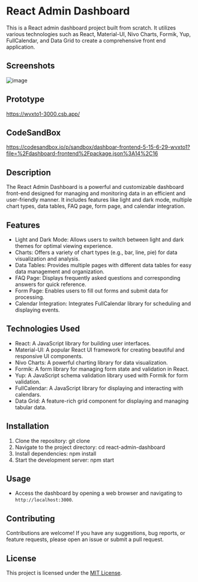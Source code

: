 # React Admin Dashboard

This is a React admin dashboard project built from scratch. It utilizes various technologies such as React, Material-UI, Nivo Charts, Formik, Yup, FullCalendar, and Data Grid to create a comprehensive front end application.

## Screenshots

![image](https://github.com/tnttb79/dashboar-frontend_5_15-6_29/assets/90600992/fe228820-7f08-4a03-bb5f-2c19e1828085)

## Prototype
https://wvxto1-3000.csb.app/

## CodeSandBox
https://codesandbox.io/p/sandbox/dashboar-frontend-5-15-6-29-wvxto1?file=%2Fdashboard-frontend%2Fpackage.json%3A14%2C16

## Description

The React Admin Dashboard is a powerful and customizable dashboard front-end designed for managing and monitoring data in an efficient and user-friendly manner. It includes features like light and dark mode, multiple chart types, data tables, FAQ page, form page, and calendar integration.

## Features

- Light and Dark Mode: Allows users to switch between light and dark themes for optimal viewing experience.
- Charts: Offers a variety of chart types (e.g., bar, line, pie) for data visualization and analysis.
- Data Tables: Provides multiple pages with different data tables for easy data management and organization.
- FAQ Page: Displays frequently asked questions and corresponding answers for quick reference.
- Form Page: Enables users to fill out forms and submit data for processing.
- Calendar Integration: Integrates FullCalendar library for scheduling and displaying events.

## Technologies Used

- React: A JavaScript library for building user interfaces.
- Material-UI: A popular React UI framework for creating beautiful and responsive UI components.
- Nivo Charts: A powerful charting library for data visualization.
- Formik: A form library for managing form state and validation in React.
- Yup: A JavaScript schema validation library used with Formik for form validation.
- FullCalendar: A JavaScript library for displaying and interacting with calendars.
- Data Grid: A feature-rich grid component for displaying and managing tabular data.

## Installation

1. Clone the repository:
git clone <repository-url>
2. Navigate to the project directory:
cd react-admin-dashboard
3. Install dependencies:
npm install
4. Start the development server:
npm start

## Usage

- Access the dashboard by opening a web browser and navigating to `http://localhost:3000`.

## Contributing

Contributions are welcome! If you have any suggestions, bug reports, or feature requests, please open an issue or submit a pull request.

## License

This project is licensed under the [MIT License](https://opensource.org/licenses/MIT).
